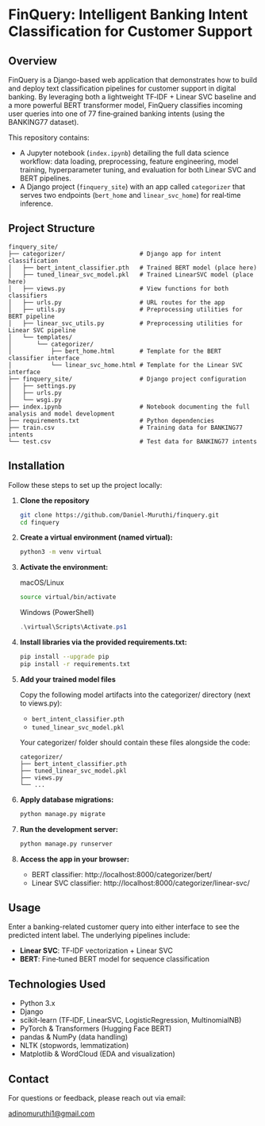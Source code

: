 # FinQuery: Intelligent Banking Intent Classification for Customer Support

## Overview

FinQuery is a Django-based web application that demonstrates how to build and deploy text classification pipelines for customer support in digital banking. By leveraging both a lightweight TF‑IDF + Linear SVC baseline and a more powerful BERT transformer model, FinQuery classifies incoming user queries into one of 77 fine‑grained banking intents (using the BANKING77 dataset).

This repository contains:

- A Jupyter notebook (`index.ipynb`) detailing the full data science workflow: data loading, preprocessing, feature engineering, model training, hyperparameter tuning, and evaluation for both Linear SVC and BERT pipelines.
- A Django project (`finquery_site`) with an app called `categorizer` that serves two endpoints (`bert_home` and `linear_svc_home`) for real‑time inference.

## Project Structure

```
finquery_site/
├── categorizer/                     # Django app for intent classification
│   ├── bert_intent_classifier.pth   # Trained BERT model (place here)
│   ├── tuned_linear_svc_model.pkl   # Trained LinearSVC model (place here)
│   ├── views.py                     # View functions for both classifiers
│   ├── urls.py                      # URL routes for the app
│   ├── utils.py                     # Preprocessing utilities for BERT pipeline
│   ├── linear_svc_utils.py          # Preprocessing utilities for Linear SVC pipeline
│   └── templates/
│       └── categorizer/
│           ├── bert_home.html       # Template for the BERT classifier interface
│           └── linear_svc_home.html # Template for the Linear SVC interface
├── finquery_site/                   # Django project configuration
│   ├── settings.py
│   ├── urls.py
│   └── wsgi.py
├── index.ipynb                      # Notebook documenting the full analysis and model development
├── requirements.txt                 # Python dependencies
├── train.csv                        # Training data for BANKING77 intents
└── test.csv                         # Test data for BANKING77 intents
```

## Installation

Follow these steps to set up the project locally:

1. **Clone the repository**

   ```bash
   git clone https://github.com/Daniel-Muruthi/finquery.git
   cd finquery
   ```

2. **Create a virtual environment (named virtual):**

   ```bash
   python3 -m venv virtual
   ```

3. **Activate the environment:**

   macOS/Linux

   ```bash
   source virtual/bin/activate
   ```

   Windows (PowerShell)

   ```powershell
   .\virtual\Scripts\Activate.ps1
   ```

4. **Install libraries via the provided requirements.txt:**

   ```bash
   pip install --upgrade pip
   pip install -r requirements.txt
   ```

5. **Add your trained model files**

   Copy the following model artifacts into the categorizer/ directory (next to views.py):

   - `bert_intent_classifier.pth`
   - `tuned_linear_svc_model.pkl`

   Your categorizer/ folder should contain these files alongside the code:

   ```
   categorizer/
   ├── bert_intent_classifier.pth
   ├── tuned_linear_svc_model.pkl
   ├── views.py
   └── ...
   ```

6. **Apply database migrations:**

   ```bash
   python manage.py migrate
   ```

7. **Run the development server:**

   ```bash
   python manage.py runserver
   ```

8. **Access the app in your browser:**
   - BERT classifier: http://localhost:8000/categorizer/bert/
   - Linear SVC classifier: http://localhost:8000/categorizer/linear-svc/

## Usage

Enter a banking-related customer query into either interface to see the predicted intent label. The underlying pipelines include:

- **Linear SVC**: TF‑IDF vectorization + Linear SVC
- **BERT**: Fine‑tuned BERT model for sequence classification

## Technologies Used

- Python 3.x
- Django
- scikit-learn (TF‑IDF, LinearSVC, LogisticRegression, MultinomialNB)
- PyTorch & Transformers (Hugging Face BERT)
- pandas & NumPy (data handling)
- NLTK (stopwords, lemmatization)
- Matplotlib & WordCloud (EDA and visualization)

## Contact

For questions or feedback, please reach out via email:

adinomuruthi1@gmail.com
